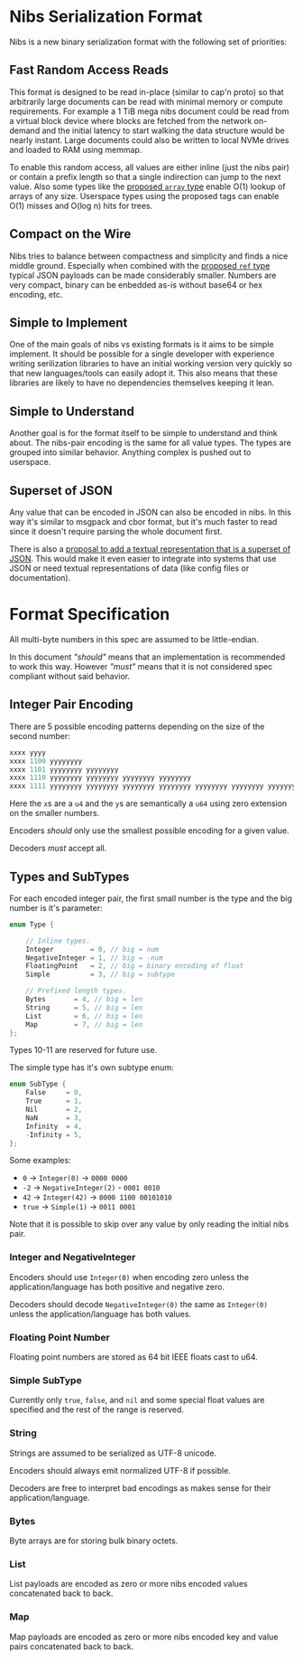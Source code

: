 # Nibs Serialization Format

Nibs is a new binary serialization format with the following set of priorities:

## Fast Random Access Reads

This format is designed to be read in-place (similar to cap'n proto) so that arbitrarily large documents can be read with minimal memory or compute requirements.  For example a 1 TiB mega nibs document could be read from a virtual block device where blocks are fetched from the network on-demand and the initial latency to start walking the data structure would be nearly instant.  Large documents could also be written to local NVMe drives and loaded to RAM using memmap.

To enable this random access, all values are either inline (just the nibs pair) or contain a prefix length so that a single indirection can jump to the next value.  Also some types like the [proposed `array` type](https://github.com/creationix/nibs/issues/4) enable O(1) lookup of arrays of any size.  Userspace types using the proposed tags can enable O(1) misses and O(log n) hits for trees.

## Compact on the Wire

Nibs tries to balance between compactness and simplicity and finds a nice middle ground.  Especially when combined with the [proposed `ref` type](https://github.com/creationix/nibs/issues/4) typical JSON payloads can be made considerably smaller.  Numbers are very compact, binary can be enbedded as-is without base64 or hex encoding, etc.

## Simple to Implement

One of the main goals of nibs vs existing formats is it aims to be simple implement.  It should be possible for a single developer with experience writing serilization libraries to have an initial working version very quickly so that new languages/tools can easily adopt it.  This also means that these libraries are likely to have no dependencies themselves keeping it lean.

## Simple to Understand

Another goal is for the format itself to be simple to understand and think about.  The nibs-pair encoding is the same for all value types.  The types are grouped into similar behavior.  Anything complex is pushed out to userspace.

## Superset of JSON

Any value that can be encoded in JSON can also be encoded in nibs.  In this way it's similar to msgpack and cbor format, but it's much faster to read since it doesn't require parsing the whole document first.

There is also a [proposal to add a textual representation that is a superset of JSON](https://github.com/creationix/nibs/issues/3).  This would make it even easier to integrate into systems that use JSON or need textual representations of data (like config files or documentation).

# Format Specification 

All multi-byte numbers in this spec are assumed to be little-endian.

In this document *"should"* means that an implementation is recommended to work this way.
However *"must"* means that it is not considered spec compliant without said behavior.

## Integer Pair Encoding

There are 5 possible encoding patterns depending on the size of the second number:

```js
xxxx yyyy
xxxx 1100 yyyyyyyy
xxxx 1101 yyyyyyyy yyyyyyyy
xxxx 1110 yyyyyyyy yyyyyyyy yyyyyyyy yyyyyyyy
xxxx 1111 yyyyyyyy yyyyyyyy yyyyyyyy yyyyyyyy yyyyyyyy yyyyyyyy yyyyyyyy yyyyyyyy
```

Here the `x`s are a `u4` and the `y`s are semantically a `u64` using zero extension on the smaller numbers.

Encoders *should* only use the smallest possible encoding for a given value.

Decoders *must* accept all.

## Types and SubTypes

For each encoded integer pair, the first small number is the type and the big number is it's parameter:

```c++
enum Type {

    // Inline types.
    Integer         = 0, // big = num
    NegativeInteger = 1, // big = -num
    FloatingPoint   = 2, // big = binary encoding of float
    Simple          = 3, // big = subtype

    // Prefixed length types.
    Bytes       = 4, // big = len
    String      = 5, // big = len
    List        = 6, // big = len
    Map         = 7, // big = len
};
```

Types 10-11 are reserved for future use.

The simple type has it's own subtype enum:

```c++
enum SubType {
    False     = 0,
    True      = 1,
    Nil       = 2,
    NaN       = 3,
    Infinity  = 4,
    -Infinity = 5,
};
```

Some examples:

- `0` -> `Integer(0)` -> `0000 0000`
- `-2` -> `NegativeInteger(2)` - `0001 0010`
- `42` -> `Integer(42)` -> `0000 1100 00101010`
- `true` -> `Simple(1)` -> `0011 0001`

Note that it is possible to skip over any value by only reading the initial nibs pair.

### Integer and NegativeInteger

Encoders should use `Integer(0)` when encoding zero unless the application/language has both positive and negative zero.

Decoders should decode `NegativeInteger(0)` the same as `Integer(0)` unless the application/language has both values.

### Floating Point Number

Floating point numbers are stored as 64 bit IEEE floats cast to u64.

### Simple SubType

Currently only `true`, `false`, and `nil` and some special float values are specified and the rest of the range is reserved.

### String

Strings are assumed to be serialized as UTF-8 unicode.

Encoders should always emit normalized UTF-8 if possible.

Decoders are free to interpret bad encodings as makes sense for their application/language.

### Bytes

Byte arrays are for storing bulk binary octets.

### List

List payloads are encoded as zero or more nibs encoded values concatenated back to back.

### Map

Map payloads are encoded as zero or more nibs encoded key and value pairs concatenated back to back.

